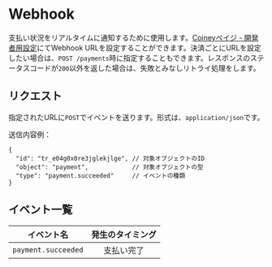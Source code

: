 # Webhook

支払い状況をリアルタイムに通知するために使用します。[Coineyペイジ - 開発者用設定](http://app.coiney.com/#/merchants/payge/developer)にてWebhook URLを設定することができます。決済ごとにURLを設定したい場合は、`POST /payments`時に指定することもできます。レスポンスのステータスコードが`200`以外を返した場合は、失敗とみなしリトライ処理をします。

## リクエスト

指定されたURLに`POST`でイベントを送ります。形式は、`application/json`です。

送信内容例：
```
{
  "id": "tr_e04g0x0re3jglekjlge", // 対象オブジェクトのID
  "object": "payment",            // 対象オブジェクトの型
  "type": "payment.succeeded"     // イベントの種類
}
```

## イベント一覧

|イベント名|発生のタイミング|
|:----:|:----:|
|`payment.succeeded`|支払い完了|
